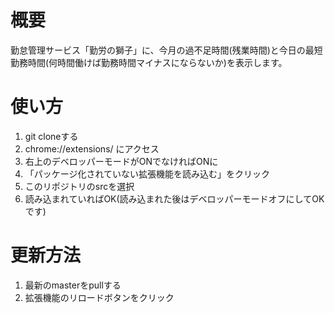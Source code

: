 # 概要
勤怠管理サービス「勤労の獅子」に、今月の過不足時間(残業時間)と今日の最短勤務時間(何時間働けば勤務時間マイナスにならないか)を表示します。

# 使い方

1. git cloneする
2. chrome://extensions/ にアクセス
3. 右上のデベロッパーモードがONでなければONに
4. 「パッケージ化されていない拡張機能を読み込む」をクリック
5. このリポジトリのsrcを選択
6. 読み込まれていればOK(読み込まれた後はデベロッパーモードオフにしてOKです)

# 更新方法

1. 最新のmasterをpullする
2. 拡張機能のリロードボタンをクリック
